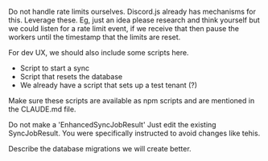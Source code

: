 Do not handle rate limits ourselves. Discord.js already has mechanisms for this. Leverage these. Eg, just an idea please research and think yourself but we could listen for a rate limit event, if we receive that then pause the workers until the timestamp that the limits are reset.

For dev UX, we should also include some scripts here.
- Script to start a sync
- Script that resets the database
- We already have a script that sets up a test tenant (?)

Make sure these scripts are available as npm scripts and are mentioned in the CLAUDE.md file.

Do not make a 'EnhancedSyncJobResult' Just edit the existing SyncJobResult. You were specifically instructed to avoid changes like tehis.

Describe the database migrations we will create better.
